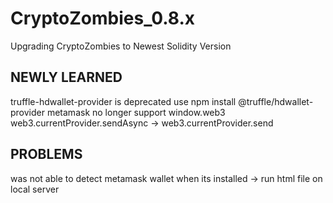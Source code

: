 # CryptoZombies_0.8.x
Upgrading CryptoZombies to Newest Solidity Version 

## NEWLY LEARNED
truffle-hdwallet-provider is deprecated use npm install @truffle/hdwallet-provider
metamask no longer support window.web3
web3.currentProvider.sendAsync -> web3.currentProvider.send

## PROBLEMS
was not able to detect metamask wallet when its installed -> run html file on local server

